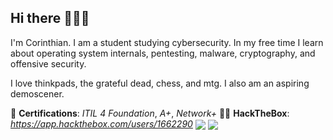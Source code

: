 ## Hi there 🕵🏻‍♂️
I'm Corinthian. I am a student studying cybersecurity. In my free time I learn about operating system internals, pentesting, malware, cryptography, and offensive security.

I love thinkpads, the grateful dead, chess, and mtg. I also am an aspiring demoscener.

🍻 **Certifications**: *ITIL 4 Foundation*, *A+*, *Network+*
🧙‍♂️ **HackTheBox**: *https://app.hackthebox.com/users/1662290*
<a>
  <img align="center" src="https://github-readme-stats.vercel.app/api?username=th3corinthian&show_icons=true&theme=dark" />
</a>
<a>
  <img align="center" src="https://github-readme-stats.vercel.app/api/top-langs/?username=th3corinthian&layout=compact&show_icons=true&theme=dark" />
</a>
